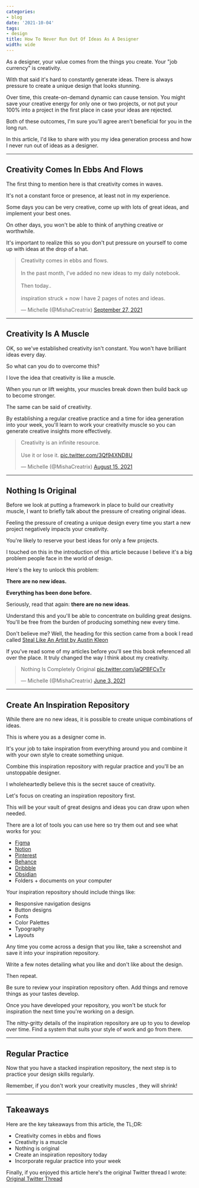 ```yaml
---
categories:
- blog
date: '2021-10-04'
tags:
- design
title: How To Never Run Out Of Ideas As A Designer
width: wide
---
```


As a designer, your value comes from the things you create. Your "job currency" is creativity.

With that said it's hard to constantly generate ideas. There is always pressure to create a unique design that looks stunning. 

Over time, this create-on-demand dynamic can cause tension. You might save your creative energy for only one or two projects, or not put your 100% into a project in the first place in case your ideas are rejected.

Both of these outcomes, I'm sure you'll agree aren't beneficial for you in the long run.

In this article, I'd like to share with you my idea generation process and how I never run out of ideas as a designer.

---

## Creativity Comes In Ebbs And Flows

The first thing to mention here is that creativity comes in waves. 

It's not a constant force or presence, at least not in my experience. 

Some days you can be very creative, come up with lots of great ideas, and implement your best ones. 

On other days, you won't be able to think of anything creative or worthwhile.

It's important to realize this so you don't put pressure on yourself to come up with ideas at the drop of a hat.

<blockquote class="twitter-tweet"><p lang="en" dir="ltr">Creativity comes in ebbs and flows.<br><br>In the past month, I&#39;ve added no new ideas to my daily notebook.<br><br>Then today.. <br><br>inspiration struck + now I have 2 pages of notes and ideas.</p>&mdash; Michelle (@MishaCreatrix) <a href="https://twitter.com/MishaCreatrix/status/1442517640350613505?ref_src=twsrc%5Etfw">September 27, 2021</a></blockquote> <script async src="https://platform.twitter.com/widgets.js" charset="utf-8"></script>

---

## Creativity Is A Muscle

OK, so we've established creativity isn't constant. You won't have brilliant ideas every day. 

So what can you do to overcome this?

I love the idea that creativity is like a muscle. 

When you run or lift weights, your muscles break down then build back up to become stronger.

The same can be said of creativity.

By establishing a regular creative practice and a time for idea generation into your week, you'll learn to work your creativity muscle so you can generate creative insights more effectively.

<blockquote class="twitter-tweet"><p lang="en" dir="ltr">Creativity is an infinite resource.<br><br>Use it or lose it. <a href="https://t.co/3Qf94XND8U">pic.twitter.com/3Qf94XND8U</a></p>&mdash; Michelle (@MishaCreatrix) <a href="https://twitter.com/MishaCreatrix/status/1426951575914696705?ref_src=twsrc%5Etfw">August 15, 2021</a></blockquote> <script async src="https://platform.twitter.com/widgets.js" charset="utf-8"></script>

---

## Nothing Is Original

Before we look at putting a framework in place to build our creativity muscle, I want to briefly talk about the pressure of creating original ideas.

Feeling the pressure of creating a unique design every time you start a new project negatively impacts your creativity. 

You're likely to reserve your best ideas for only a few projects.

I touched on this in the introduction of this article because I believe it's a big problem people face in the world of design.

Here's the key to unlock this problem:

**There are no new ideas.** 

**Everything has been done before.**

Seriously, read that again: **there are no new ideas**.

Understand this and you'll be able to concentrate on building great designs. You'll be free from the burden of producing something new every time.

Don't believe me? Well, the heading for this section came from a book I read called [Steal Like An Artist by Austin Kleon](/blog/2020/book-steal-like-an-artist/)

If you've read some of my articles before you'll see this book referenced all over the place. It truly changed the way I think about my creativity.

<blockquote class="twitter-tweet"><p lang="en" dir="ltr">Nothing Is Completely Original <a href="https://t.co/jaQPBFCvTv">pic.twitter.com/jaQPBFCvTv</a></p>&mdash; Michelle (@MishaCreatrix) <a href="https://twitter.com/MishaCreatrix/status/1400377725118865412?ref_src=twsrc%5Etfw">June 3, 2021</a></blockquote> <script async src="https://platform.twitter.com/widgets.js" charset="utf-8"></script>

---

## Create An Inspiration Repository

While there are no new ideas, it is possible to create unique combinations of ideas.

This is where you as a designer come in.

It's your job to take inspiration from everything around you and combine it with your own style to create something unique.

Combine this inspiration repository with regular practice and you'll be an unstoppable designer.

I wholeheartedly believe this is the secret sauce of creativity.

Let's focus on creating an inspiration repository first.

This will be your vault of great designs and ideas you can draw upon when needed.

There are a lot of tools you can use here so try them out and see what works for you:

- [Figma](https://www.figma.com/)
- [Notion](https://www.notion.so/)
- [Pinterest](https://www.pinterest.com/)
- [Behance](https://www.behance.net/)
- [Dribbble](https://dribbble.com/)
- [Obsidian](https://obsidian.md/)
- Folders + documents on your computer

Your inspiration repository should include things like:

- Responsive navigation designs
- Button designs
- Fonts
- Color Palettes
- Typography
- Layouts

Any time you come across a design that you like, take a screenshot and save it into your inspiration repository. 

Write a few notes detailing what you like and don't like about the design.

Then repeat.

Be sure to review your inspiration repository often. Add things and remove things as your tastes develop. 

Once you have developed your repository, you won't be stuck for inspiration the next time you're working on a design.

The nitty-gritty details of the inspiration repository are up to you to develop over time. Find a system that suits your style of work and go from there.

---

## Regular Practice

Now that you have a stacked inspiration repository, the next step is to practice your design skills regularly.

Remember, if you don't work your creativity muscles , they will shrink!

---

## Takeaways

Here are the key takeaways from this article, the TL;DR:

- Creativity comes in ebbs and flows
- Creativity is a muscle
- Nothing is original
- Create an inspiration repository today
- Incorporate regular practice into your week

Finally, if you enjoyed this article here's the original Twitter thread I wrote: [Original Twitter Thread](https://twitter.com/MishaCreatrix/status/1423387596051279872)